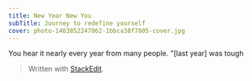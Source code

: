 ```yaml
---
title: New Year New You
subTitle: Journey to redefine yourself
cover: photo-1463852247062-1bbca38f7805-cover.jpg
---
```


You hear it nearly every year from many people.
"[last year] was tough
> Written with [StackEdit](https://stackedit.io/).
<!--stackedit_data:
eyJoaXN0b3J5IjpbLTE5MjI1MjE4MTAsLTEzNDUxNTE4MTRdfQ
==
-->